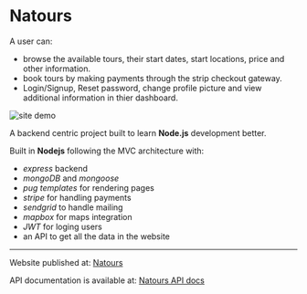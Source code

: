 # Natours

A user can:

- browse the available tours, their start dates, start locations, price and other information.
- book tours by making payments through the strip checkout gateway.
- Login/Signup, Reset password, change profile picture and view additional information in thier dashboard.

<img src='./public/img/natours.gif' alt='site demo'>

A backend centric project built to learn **Node.js** development better.

Built in **Nodejs** following the MVC architecture with:

- _express_ backend
- _mongoDB_ and _mongoose_
- _pug templates_ for rendering pages
- _stripe_ for handling payments
- _sendgrid_ to handle mailing
- _mapbox_ for maps integration
- _JWT_ for loging users
- an API to get all the data in the website

---

Website published at: [Natours](https://natours-vinay.herokuapp.com/)

API documentation is available at: [Natours API docs](https://documenter.getpostman.com/view/13583598/TVzSiwJj)
